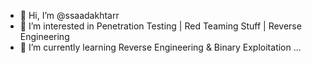 - 👋 Hi, I’m @ssaadakhtarr
- 👀 I’m interested in Penetration Testing | Red Teaming Stuff | Reverse Engineering
- 🌱 I’m currently learning Reverse Engineering & Binary Exploitation ...

<!---
ssaadakhtarr/ssaadakhtarr is a ✨ special ✨ repository because its `README.md` (this file) appears on your GitHub profile.
You can click the Preview link to take a look at your changes.
--->

